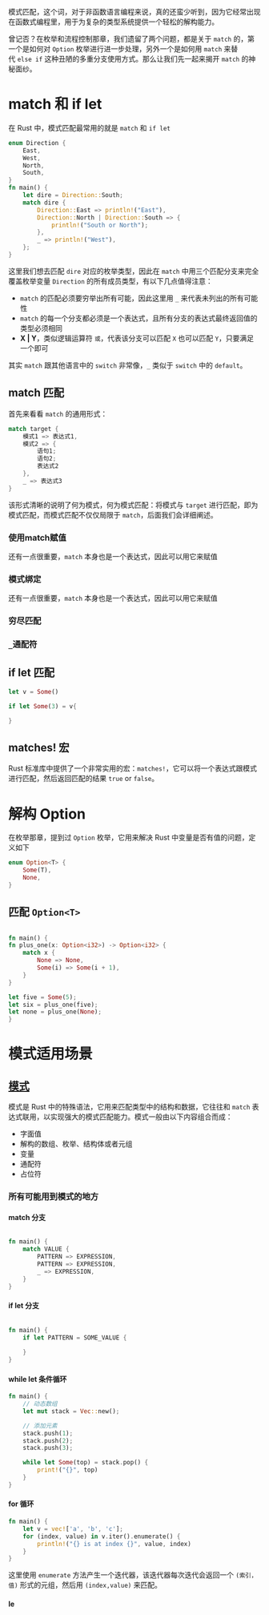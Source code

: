 
模式匹配，这个词，对于非函数语言编程来说，真的还蛮少听到，因为它经常出现在函数式编程里，用于为复杂的类型系统提供一个轻松的解构能力。

曾记否？在枚举和流程控制那章，我们遗留了两个问题，都是关于 `match` 的，第一个是如何对 `Option` 枚举进行进一步处理，另外一个是如何用 `match` 来替代 `else if` 这种丑陋的多重分支使用方式。那么让我们先一起来揭开 `match` 的神秘面纱。

#  match 和 if let

在 Rust 中，模式匹配最常用的就是 `match` 和 `if let`

```rust
enum Direction {
    East,
    West,
    North,
    South,
}
fn main() {
    let dire = Direction::South;
    match dire {
        Direction::East => println!("East"),
        Direction::North | Direction::South => {
            println!("South or North");
        },
        _ => println!("West"),
    };
}
```

这里我们想去匹配 `dire` 对应的枚举类型，因此在 `match` 中用三个匹配分支来完全覆盖枚举变量 `Direction` 的所有成员类型，有以下几点值得注意：

-   `match` 的匹配必须要穷举出所有可能，因此这里用 `_` 来代表未列出的所有可能性
-   `match` 的每一个分支都必须是一个表达式，且所有分支的表达式最终返回值的类型必须相同
-   **X | Y**，类似逻辑运算符 `或`，代表该分支可以匹配 `X` 也可以匹配 `Y`，只要满足一个即可

其实 `match` 跟其他语言中的 `switch` 非常像，`_` 类似于 `switch` 中的 `default`。

## match 匹配

首先来看看 `match` 的通用形式：
```rust
match target {
    模式1 => 表达式1,
    模式2 => {
        语句1;
        语句2;
        表达式2
    },
    _ => 表达式3
}
```

该形式清晰的说明了何为模式，何为模式匹配：将模式与 `target` 进行匹配，即为模式匹配，而模式匹配不仅仅局限于 `match`，后面我们会详细阐述。

### 使用match赋值

还有一点很重要，`match` 本身也是一个表达式，因此可以用它来赋值

### 模式绑定

还有一点很重要，`match` 本身也是一个表达式，因此可以用它来赋值

### 穷尽匹配


###  `_`通配符


## if let 匹配

``` rust
let v = Some()
```

``` rust
if let Some(3) = v{

}
```


##  matches! 宏

Rust 标准库中提供了一个非常实用的宏：`matches!`，它可以将一个表达式跟模式进行匹配，然后返回匹配的结果 `true` or `false`。



# 解构 Option

在枚举那章，提到过 `Option` 枚举，它用来解决 Rust 中变量是否有值的问题，定义如下

```rust
enum Option<T> { 
	Some(T), 
	None, 
}
```

## 匹配 `Option<T>`

```rust

fn main() {
fn plus_one(x: Option<i32>) -> Option<i32> {
    match x {
        None => None,
        Some(i) => Some(i + 1),
    }
}

let five = Some(5);
let six = plus_one(five);
let none = plus_one(None);
}

```


# 模式适用场景

## [模式](https://course.rs/basic/match-pattern/pattern-match.html#%E6%A8%A1%E5%BC%8F)

模式是 Rust 中的特殊语法，它用来匹配类型中的结构和数据，它往往和 `match` 表达式联用，以实现强大的模式匹配能力。模式一般由以下内容组合而成：

-   字面值
-   解构的数组、枚举、结构体或者元组
-   变量
-   通配符
-   占位符

### 所有可能用到模式的地方

#### match 分支

``` rust

fn main() {
	match VALUE {
	    PATTERN => EXPRESSION,
	    PATTERN => EXPRESSION,
	    _ => EXPRESSION,
	}
}

```

#### if let 分支

```rust

fn main() {
	if let PATTERN = SOME_VALUE {
	
	}
}
```

#### while let 条件循环

```rust
fn main() {
    // 动态数组
    let mut stack = Vec::new();

    // 添加元素
    stack.push(1);
    stack.push(2);
    stack.push(3);

    while let Some(top) = stack.pop() {
        print!("{}", top)
    }
}

```

#### for 循环

```rust
fn main() {
    let v = vec!['a', 'b', 'c'];
    for (index, value) in v.iter().enumerate() {
        println!("{} is at index {}", value, index)
    }
}
```

这里使用 `enumerate` 方法产生一个迭代器，该迭代器每次迭代会返回一个 `(索引，值)` 形式的元组，然后用 `(index,value)` 来匹配。

#### le